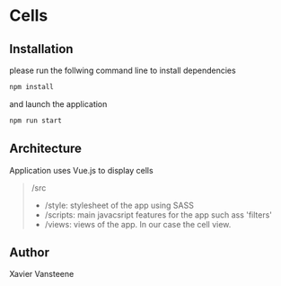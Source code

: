 # Cells

## Installation

please run the follwing command line to install dependencies

```bash
npm install
```

and launch the application
```bash
npm run start
```

## Architecture
Application uses Vue.js to display cells

> /src
> * /style: stylesheet of the app using SASS
> * /scripts: main javacsript features for the app such ass 'filters'
> * /views: views of the app. In our case the cell view.

## Author
Xavier Vansteene
